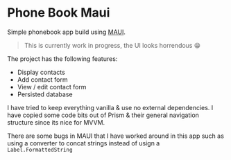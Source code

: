 # Phone Book Maui

Simple phonebook app build using [MAUI](https://docs.microsoft.com/en-us/dotnet/maui/).

> This is currently work in progress, the UI looks horrendous 😁

The project has the following features:
 - Display contacts
 - Add contact form
 - View / edit contact form
 - Persisted database

 I have tried to keep everything vanilla & use no external dependencies. I have copied some code bits out of Prism & their general navigation structure since its nice for MVVM.

 There are some bugs in MAUI that I have worked around in this app such as using a converter to concat strings instead of usign a `Label.FormattedString`
